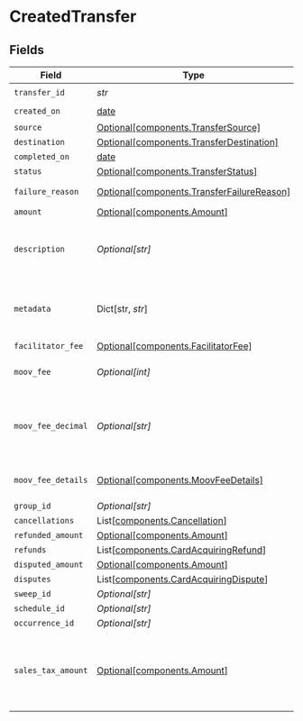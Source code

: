 # CreatedTransfer


## Fields

| Field                                                                                                                            | Type                                                                                                                             | Required                                                                                                                         | Description                                                                                                                      | Example                                                                                                                          |
| -------------------------------------------------------------------------------------------------------------------------------- | -------------------------------------------------------------------------------------------------------------------------------- | -------------------------------------------------------------------------------------------------------------------------------- | -------------------------------------------------------------------------------------------------------------------------------- | -------------------------------------------------------------------------------------------------------------------------------- |
| `transfer_id`                                                                                                                    | *str*                                                                                                                            | :heavy_check_mark:                                                                                                               | N/A                                                                                                                              |                                                                                                                                  |
| `created_on`                                                                                                                     | [date](https://docs.python.org/3/library/datetime.html#date-objects)                                                             | :heavy_check_mark:                                                                                                               | N/A                                                                                                                              |                                                                                                                                  |
| `source`                                                                                                                         | [Optional[components.TransferSource]](../../models/components/transfersource.md)                                                 | :heavy_minus_sign:                                                                                                               | N/A                                                                                                                              |                                                                                                                                  |
| `destination`                                                                                                                    | [Optional[components.TransferDestination]](../../models/components/transferdestination.md)                                       | :heavy_minus_sign:                                                                                                               | N/A                                                                                                                              |                                                                                                                                  |
| `completed_on`                                                                                                                   | [date](https://docs.python.org/3/library/datetime.html#date-objects)                                                             | :heavy_minus_sign:                                                                                                               | N/A                                                                                                                              |                                                                                                                                  |
| `status`                                                                                                                         | [Optional[components.TransferStatus]](../../models/components/transferstatus.md)                                                 | :heavy_minus_sign:                                                                                                               | Status of a transfer.                                                                                                            |                                                                                                                                  |
| `failure_reason`                                                                                                                 | [Optional[components.TransferFailureReason]](../../models/components/transferfailurereason.md)                                   | :heavy_minus_sign:                                                                                                               | Reason for a transfer's failure.                                                                                                 |                                                                                                                                  |
| `amount`                                                                                                                         | [Optional[components.Amount]](../../models/components/amount.md)                                                                 | :heavy_minus_sign:                                                                                                               | N/A                                                                                                                              |                                                                                                                                  |
| `description`                                                                                                                    | *Optional[str]*                                                                                                                  | :heavy_minus_sign:                                                                                                               | An optional description of the transfer that is used on receipts and for your own internal use.                                  | Pay Instructor for May 15 Class                                                                                                  |
| `metadata`                                                                                                                       | Dict[str, *str*]                                                                                                                 | :heavy_minus_sign:                                                                                                               | Free-form key-value pair list. Useful for storing information that is not captured elsewhere.                                    | {<br/>"optional": "metadata"<br/>}                                                                                               |
| `facilitator_fee`                                                                                                                | [Optional[components.FacilitatorFee]](../../models/components/facilitatorfee.md)                                                 | :heavy_minus_sign:                                                                                                               | Total or markup fee.                                                                                                             |                                                                                                                                  |
| `moov_fee`                                                                                                                       | *Optional[int]*                                                                                                                  | :heavy_minus_sign:                                                                                                               | Fees charged to your platform account for transfers.                                                                             |                                                                                                                                  |
| `moov_fee_decimal`                                                                                                               | *Optional[str]*                                                                                                                  | :heavy_minus_sign:                                                                                                               | Same as `moovFee`, but a decimal-formatted numerical string that represents up to 9 decimal place precision.                     |                                                                                                                                  |
| `moov_fee_details`                                                                                                               | [Optional[components.MoovFeeDetails]](../../models/components/moovfeedetails.md)                                                 | :heavy_minus_sign:                                                                                                               | Processing and pass-through costs that add up to the moovFee.                                                                    |                                                                                                                                  |
| `group_id`                                                                                                                       | *Optional[str]*                                                                                                                  | :heavy_minus_sign:                                                                                                               | N/A                                                                                                                              |                                                                                                                                  |
| `cancellations`                                                                                                                  | List[[components.Cancellation](../../models/components/cancellation.md)]                                                         | :heavy_minus_sign:                                                                                                               | N/A                                                                                                                              |                                                                                                                                  |
| `refunded_amount`                                                                                                                | [Optional[components.Amount]](../../models/components/amount.md)                                                                 | :heavy_minus_sign:                                                                                                               | N/A                                                                                                                              |                                                                                                                                  |
| `refunds`                                                                                                                        | List[[components.CardAcquiringRefund](../../models/components/cardacquiringrefund.md)]                                           | :heavy_minus_sign:                                                                                                               | N/A                                                                                                                              |                                                                                                                                  |
| `disputed_amount`                                                                                                                | [Optional[components.Amount]](../../models/components/amount.md)                                                                 | :heavy_minus_sign:                                                                                                               | N/A                                                                                                                              |                                                                                                                                  |
| `disputes`                                                                                                                       | List[[components.CardAcquiringDispute](../../models/components/cardacquiringdispute.md)]                                         | :heavy_minus_sign:                                                                                                               | N/A                                                                                                                              |                                                                                                                                  |
| `sweep_id`                                                                                                                       | *Optional[str]*                                                                                                                  | :heavy_minus_sign:                                                                                                               | N/A                                                                                                                              |                                                                                                                                  |
| `schedule_id`                                                                                                                    | *Optional[str]*                                                                                                                  | :heavy_minus_sign:                                                                                                               | N/A                                                                                                                              |                                                                                                                                  |
| `occurrence_id`                                                                                                                  | *Optional[str]*                                                                                                                  | :heavy_minus_sign:                                                                                                               | N/A                                                                                                                              |                                                                                                                                  |
| `sales_tax_amount`                                                                                                               | [Optional[components.Amount]](../../models/components/amount.md)                                                                 | :heavy_minus_sign:                                                                                                               | Optional sales tax amount. `transfer.amount.value` should be inclusive of any sales tax and represents the total amount charged. |                                                                                                                                  |